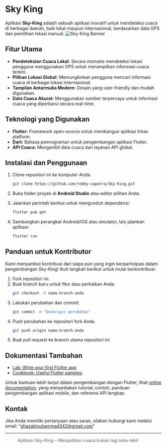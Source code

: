 # Sky King

Aplikasi **Sky-King** adalah sebuah aplikasi inovatif untuk mendeteksi cuaca di berbagai daerah, baik lokal maupun internasional, berdasarkan data GPS dan pemilihan lokasi manual.
![Sky-King Banner](https://www.google.com/url?sa=i&url=https%3A%2F%2Fmajalahfranchise.com%2Fcara-memilih-lokasi-usaha-yang-strategis%2F&psig=AOvVaw0U14gHCvr4EGD5dB8CODBv&ust=1735306117298000&source=images&cd=vfe&opi=89978449&ved=0CBQQjRxqFwoTCMjQn5rFxYoDFQAAAAAdAAAAABAE)

## Fitur Utama

- **Pendeteksian Cuaca Lokal:** Secara otomatis mendeteksi lokasi pengguna menggunakan GPS untuk menampilkan informasi cuaca terkini.
- **Pilihan Lokasi Global:** Memungkinkan pengguna mencari informasi cuaca di berbagai lokasi internasional.
- **Tampilan Antarmuka Modern:** Desain yang user-friendly dan mudah digunakan.
- **Data Cuaca Akurat:** Menggunakan sumber terpercaya untuk informasi cuaca yang diperbarui secara real-time.

## Teknologi yang Digunakan

- **Flutter:** Framework open-source untuk membangun aplikasi lintas platform.
- **Dart:** Bahasa pemrograman untuk pengembangan aplikasi Flutter.
- **API Cuaca:** Mengambil data cuaca dari layanan API global.

## Instalasi dan Penggunaan

1. Clone repositori ini ke komputer Anda:
   ```bash
   git clone https://github.com/robby-saputra/Sky-King.git
   ```

2. Buka folder proyek di **Android Studio** atau editor pilihan Anda.

3. Jalankan perintah berikut untuk mengunduh dependensi:
   ```bash
   flutter pub get
   ```

4. Sambungkan perangkat Android/iOS atau emulator, lalu jalankan aplikasi:
   ```bash
   flutter run
   ```

## Panduan untuk Kontributor

Kami menyambut kontribusi dari siapa pun yang ingin berpartisipasi dalam pengembangan Sky-King! Ikuti langkah berikut untuk mulai berkontribusi:

1. Fork repositori ini.
2. Buat branch baru untuk fitur atau perbaikan Anda.
   ```bash
   git checkout -b nama-branch-anda
   ```
3. Lakukan perubahan dan commit.
   ```bash
   git commit -m "Deskripsi perubahan"
   ```
4. Push perubahan ke repositori fork Anda.
   ```bash
   git push origin nama-branch-anda
   ```
5. Buat pull request ke branch utama repositori ini.

## Dokumentasi Tambahan

- [Lab: Write your first Flutter app](https://docs.flutter.dev/get-started/codelab)
- [Cookbook: Useful Flutter samples](https://docs.flutter.dev/cookbook)

Untuk bantuan lebih lanjut dalam pengembangan dengan Flutter, lihat
[online documentation](https://docs.flutter.dev/), yang menyediakan tutorial,
contoh, panduan pengembangan aplikasi mobile, dan referensi API lengkap.

## Kontak

Jika Anda memiliki pertanyaan atau saran, silakan hubungi kami melalui email: "ghazalimuhammad342@gmail.com"

---

> Aplikasi Sky-King – Menjadikan cuaca bukan lagi teka-teki!
